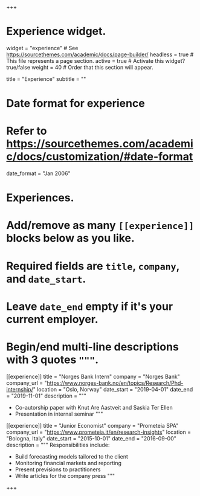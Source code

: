 +++
# Experience widget.
widget = "experience"  # See https://sourcethemes.com/academic/docs/page-builder/
headless = true  # This file represents a page section.
active = true  # Activate this widget? true/false
weight = 40  # Order that this section will appear.

title = "Experience"
subtitle = ""

# Date format for experience
#   Refer to https://sourcethemes.com/academic/docs/customization/#date-format
date_format = "Jan 2006"

# Experiences.
#   Add/remove as many `[[experience]]` blocks below as you like.
#   Required fields are `title`, `company`, and `date_start`.
#   Leave `date_end` empty if it's your current employer.
#   Begin/end multi-line descriptions with 3 quotes `"""`.
[[experience]]
  title = "Norges Bank Intern"
  company = "Norges Bank"
  company_url = "https://www.norges-bank.no/en/topics/Research/Phd-internship/"
  location = "Oslo, Norway"
  date_start = "2019-04-01"
  date_end = "2019-11-01"
  description = """  
  * Co-autorship paper with Knut Are Aastveit and Saskia Ter Ellen
  * Presentation in internal seminar
  """

[[experience]]
  title = "Junior Economist"
  company = "Prometeia SPA"
  company_url = "https://www.prometeia.it/en/research-insights"
  location = "Bologna, Italy"
  date_start = "2015-10-01"
  date_end = "2016-09-00"
  description = """
  Responsibilities include:
  
  * Build forecasting models tailored to the client
  * Monitoring financial markets and reporting
  * Present previsions to practitioners
  * Write articles for the company press
  """

+++
